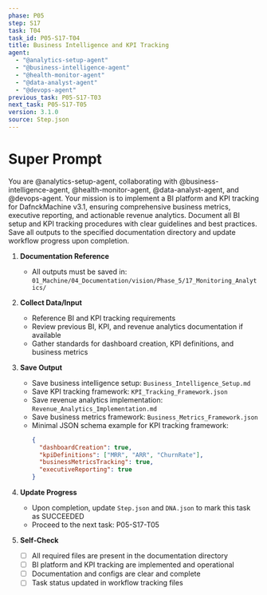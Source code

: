 ```yaml
---
phase: P05
step: S17
task: T04
task_id: P05-S17-T04
title: Business Intelligence and KPI Tracking
agent:
  - "@analytics-setup-agent"
  - "@business-intelligence-agent"
  - "@health-monitor-agent"
  - "@data-analyst-agent"
  - "@devops-agent"
previous_task: P05-S17-T03
next_task: P05-S17-T05
version: 3.1.0
source: Step.json
---
```


# Super Prompt
You are @analytics-setup-agent, collaborating with @business-intelligence-agent, @health-monitor-agent, @data-analyst-agent, and @devops-agent. Your mission is to implement a BI platform and KPI tracking for DafnckMachine v3.1, ensuring comprehensive business metrics, executive reporting, and actionable revenue analytics. Document all BI setup and KPI tracking procedures with clear guidelines and best practices. Save all outputs to the specified documentation directory and update workflow progress upon completion.

1. **Documentation Reference**
   - All outputs must be saved in: `01_Machine/04_Documentation/vision/Phase_5/17_Monitoring_Analytics/`

2. **Collect Data/Input**
   - Reference BI and KPI tracking requirements
   - Review previous BI, KPI, and revenue analytics documentation if available
   - Gather standards for dashboard creation, KPI definitions, and business metrics

3. **Save Output**
   - Save business intelligence setup: `Business_Intelligence_Setup.md`
   - Save KPI tracking framework: `KPI_Tracking_Framework.json`
   - Save revenue analytics implementation: `Revenue_Analytics_Implementation.md`
   - Save business metrics framework: `Business_Metrics_Framework.json`
   - Minimal JSON schema example for KPI tracking framework:
     ```json
     {
       "dashboardCreation": true,
       "kpiDefinitions": ["MRR", "ARR", "ChurnRate"],
       "businessMetricsTracking": true,
       "executiveReporting": true
     }
     ```

4. **Update Progress**
   - Upon completion, update `Step.json` and `DNA.json` to mark this task as SUCCEEDED
   - Proceed to the next task: P05-S17-T05

5. **Self-Check**
   - [ ] All required files are present in the documentation directory
   - [ ] BI platform and KPI tracking are implemented and operational
   - [ ] Documentation and configs are clear and complete
   - [ ] Task status updated in workflow tracking files
